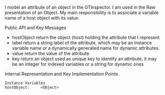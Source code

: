 I model an attribute of an object in the GTInspector. I am used in the Raw presentation of an Object. My main responsibility is to associate a variable name of a host object with its value. Public API and Key Messages- hostObject return the object (host) holding the  attribute that I represent- label return a string label of the attribute, which may be an instance variable name or a dynamically generated name for dynamic attributes.- value return the value  of the attribute- key return an object used as unique key to identify an attribute, it may be an integer for indexed variables or a string for dynamic ones Internal Representation and Key Implementation Points.    Instance Variables	hostObject:		<Object>